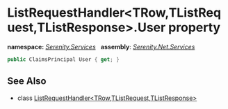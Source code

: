# ListRequestHandler&lt;TRow,TListRequest,TListResponse&gt;.User property
**namespace:** *[Serenity.Services](../../README.md#serenity.services-namespace)*   **assembly**: *[Serenity.Net.Services](../../README.md)*

```csharp
public ClaimsPrincipal User { get; }
```

## See Also

* class [ListRequestHandler&lt;TRow,TListRequest,TListResponse&gt;](../ListRequestHandler-3.md)